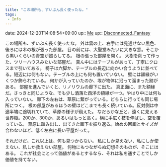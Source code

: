 ```yaml
---
title: "この場所も、ずいぶん長く使ったな。"
tags:
 - Info
---
```


date: 2024-12-20T14:08:54+09:00
up:: [Me](../Bar/Novel/Chaos/Me.md)
up:: [Disconnected_Fantasy](../Bar/Novel/Topics/Disconnected_Fantasy.md)

この場所も、ずいぶん長く使ったな。
外は雲の上、右手には見通せない黒色、後ろには木の根が張った部屋。
目の前には、大聖堂みたいに大きな窓。そこから黒いくらいの青空が照らしてる。
根の張った部屋を開く。
大樹を削って作った、ツリーハウスみたいな部屋だ。
真ん中にはテーブルがあって、丁寧にクロスまで引いてある。
椅子は六脚か、テーブルの長辺に向かい合うように並べてる。短辺には何もない。テーブルの上にも何も置いていない。
壁には額縁がいくつか飾られている。
何かが入っていたのか、埃が物体に沿って溜まった跡がある。
部屋を進んでいくと、リノリウムの廊下に出た。
真正面に、また額縁だ。さっきと同じような、でも少し洒落た西洋の額縁が一つ。やはり中には何も入っていない。
廊下の左右は、草原に繋がっている。どちらに行っても同じ場所につく。
根の部屋があるほうの壁はどこまでも長く続いている。反対側は中途半端に途切れていて、草原の様子が窺えた。
なだらかな丘と、遠くに見える世界樹。200か、300か、あるいはもっと高く。横に手広く枝を伸ばし、空を覆っている。
草原に踏み出し、出てきた廊下を振り返る。始めの回廊とサイズが合わないほど、低く左右に長い平屋だった。

それだけだ。これ以上は、何も見つからない。
私にしか見えない、私にしか使えない、私しか救えない部屋。
何物にもつながらぬ幻想そのものが、そこにはある。
これが社会にとって価値があるとするなら、それは私を通すことでしか価値を持てない。
